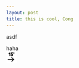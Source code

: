 ```yaml
---
layout: post
title: this is cool, Cong
---
```

asdf

  
  
  
haha  
![](/images/793d34bf-a961-465c-a13c-2dd81003cd3b/1372676300775/15-minutes-icon.png)